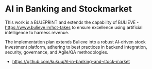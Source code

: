 # AI in Banking and Stockmarket

This work is a BLUEPRINT and extends the capability of BULIEVE - https://www.bulieve.in/hot-takes to ensure excellence using artificial intelligence to harness revenue.

The implementation plan extends Bulieve into a robust AI-driven stock investment platform, adhering to best practices in backend integration, security, governance, and Agile/QA methodologies.

- https://github.com/kukuu/AI-in-banking-and-stock-market
 
